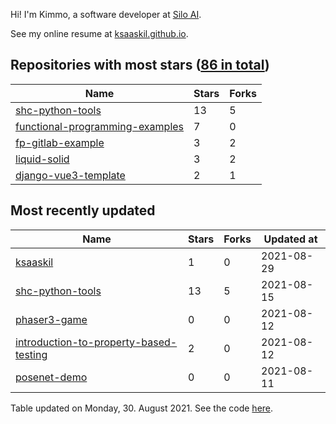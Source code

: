 Hi! I'm Kimmo, a software developer at [Silo AI](https://silo.ai/).

See my online resume at [ksaaskil.github.io](https://ksaaskil.github.io).

<!-- repositories starts -->

## Repositories with most stars ([86 in total](https://github.com/ksaaskil?tab=repositories))
| Name        | Stars           | Forks  |
| ------------- |-------------| -----|
|[shc-python-tools](https://github.com/ksaaskil/shc-python-tools)|13|5
|[functional-programming-examples](https://github.com/ksaaskil/functional-programming-examples)|7|0
|[fp-gitlab-example](https://github.com/ksaaskil/fp-gitlab-example)|3|2
|[liquid-solid](https://github.com/ksaaskil/liquid-solid)|3|2
|[django-vue3-template](https://github.com/ksaaskil/django-vue3-template)|2|1

<!-- repositories ends -->
<!-- recent_repositories starts -->

## Most recently updated
| Name        | Stars           | Forks  | Updated at
| ------------- |-------------| -----|-----|
|[ksaaskil](https://github.com/ksaaskil/ksaaskil)|1|0|2021-08-29
|[shc-python-tools](https://github.com/ksaaskil/shc-python-tools)|13|5|2021-08-15
|[phaser3-game](https://github.com/ksaaskil/phaser3-game)|0|0|2021-08-12
|[introduction-to-property-based-testing](https://github.com/ksaaskil/introduction-to-property-based-testing)|2|0|2021-08-12
|[posenet-demo](https://github.com/ksaaskil/posenet-demo)|0|0|2021-08-11

<!-- recent_repositories ends -->
<!-- updated_at starts -->
Table updated on Monday, 30. August 2021. See the code [here](https://github.com/ksaaskil/ksaaskil).
<!-- updated_at ends -->
